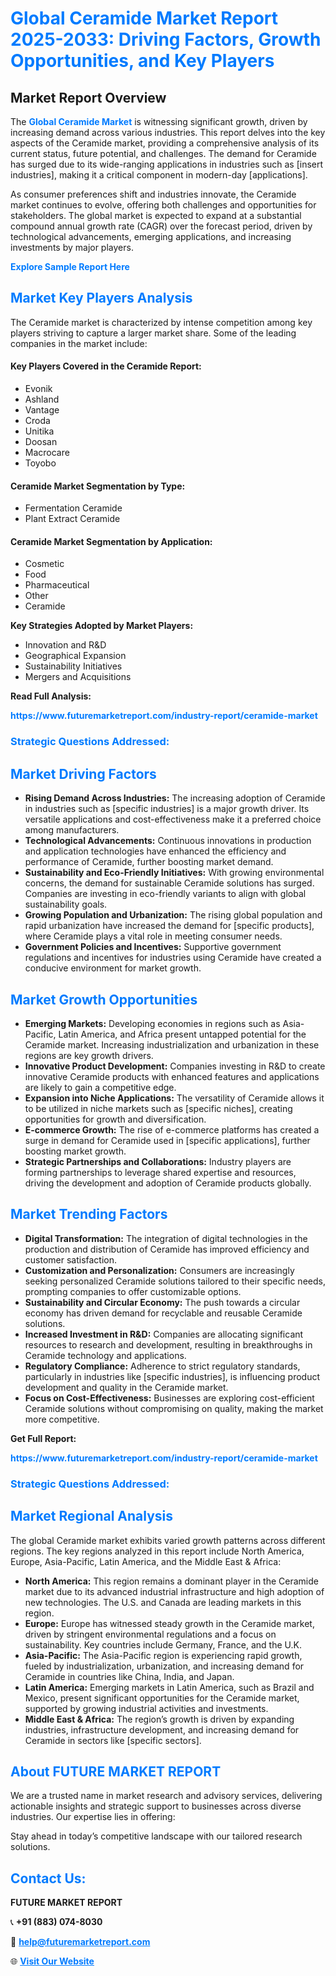 <h1 style="color: #007BFF;">Global Ceramide Market Report 2025-2033: Driving Factors, Growth Opportunities, and Key Players</h1>

<section id="overview">
<h2>Market Report Overview</h2>
<p>The <a href="https://www.futuremarketreport.com/industry-report/ceramide-market" style="color: #007BFF; text-decoration: none;"><strong>Global Ceramide Market</strong></a> is witnessing significant growth, driven by increasing demand across various industries. This report delves into the key aspects of the Ceramide market, providing a comprehensive analysis of its current status, future potential, and challenges. The demand for Ceramide has surged due to its wide-ranging applications in industries such as [insert industries], making it a critical component in modern-day [applications].</p>
<p>As consumer preferences shift and industries innovate, the Ceramide market continues to evolve, offering both challenges and opportunities for stakeholders. The global market is expected to expand at a substantial compound annual growth rate (CAGR) over the forecast period, driven by technological advancements, emerging applications, and increasing investments by major players.</p>
</section>

<section id="overview">
<p><a href="https://www.futuremarketreport.com/request-sample/reportId=121969" style="color: #007BFF; text-decoration: none;"><strong>Explore Sample Report Here</strong></a></p>
</section>

<section id="key-players">
<h2 style="color: #007BFF;">Market Key Players Analysis</h2>
<p>The Ceramide market is characterized by intense competition among key players striving to capture a larger market share. Some of the leading companies in the market include:</p>
<h4>Key Players Covered in the Ceramide Report:</h4>
<ul><li>Evonik</li><li>Ashland</li><li>Vantage</li><li>Croda</li><li>Unitika</li><li>Doosan</li><li>Macrocare</li><li>Toyobo</li></ul>
<h4>Ceramide Market Segmentation by Type:</h4>
<ul><li>Fermentation Ceramide</li><li>Plant Extract Ceramide</li></ul>

<h4>Ceramide Market Segmentation by Application:</h4>
<ul><li>Cosmetic</li><li>Food</li><li>Pharmaceutical</li><li>Other</li><li>Ceramide</li></ul>
<p><strong>Key Strategies Adopted by Market Players:</strong></p>
<ul>
<li>Innovation and R&D</li>
<li>Geographical Expansion</li>
<li>Sustainability Initiatives</li>
<li>Mergers and Acquisitions</li>
</ul>
</section>

<section>
<p><strong>Read Full Analysis: </strong></p><a href="https://www.futuremarketreport.com/industry-report/ceramide-market" style="color: #007BFF; text-decoration: none;"><strong>https://www.futuremarketreport.com/industry-report/ceramide-market</strong></a>
<h3 style="color: #007BFF;">Strategic Questions Addressed:</h3>
</section>

<section id="driving-factors">
<h2 style="color: #007BFF;">Market Driving Factors</h2>
<ul>
<li><strong>Rising Demand Across Industries:</strong> The increasing adoption of Ceramide in industries such as [specific industries] is a major growth driver. Its versatile applications and cost-effectiveness make it a preferred choice among manufacturers.</li>
<li><strong>Technological Advancements:</strong> Continuous innovations in production and application technologies have enhanced the efficiency and performance of Ceramide, further boosting market demand.</li>
<li><strong>Sustainability and Eco-Friendly Initiatives:</strong> With growing environmental concerns, the demand for sustainable Ceramide solutions has surged. Companies are investing in eco-friendly variants to align with global sustainability goals.</li>
<li><strong>Growing Population and Urbanization:</strong> The rising global population and rapid urbanization have increased the demand for [specific products], where Ceramide plays a vital role in meeting consumer needs.</li>
<li><strong>Government Policies and Incentives:</strong> Supportive government regulations and incentives for industries using Ceramide have created a conducive environment for market growth.</li>
</ul>
</section>

<section id="growth-opportunities">
<h2 style="color: #007BFF;">Market Growth Opportunities</h2>
<ul>
<li><strong>Emerging Markets:</strong> Developing economies in regions such as Asia-Pacific, Latin America, and Africa present untapped potential for the Ceramide market. Increasing industrialization and urbanization in these regions are key growth drivers.</li>
<li><strong>Innovative Product Development:</strong> Companies investing in R&D to create innovative Ceramide products with enhanced features and applications are likely to gain a competitive edge.</li>
<li><strong>Expansion into Niche Applications:</strong> The versatility of Ceramide allows it to be utilized in niche markets such as [specific niches], creating opportunities for growth and diversification.</li>
<li><strong>E-commerce Growth:</strong> The rise of e-commerce platforms has created a surge in demand for Ceramide used in [specific applications], further boosting market growth.</li>
<li><strong>Strategic Partnerships and Collaborations:</strong> Industry players are forming partnerships to leverage shared expertise and resources, driving the development and adoption of Ceramide products globally.</li>
</ul>
</section>

<section id="trending-factors">
<h2 style="color: #007BFF;">Market Trending Factors</h2>
<ul>
<li><strong>Digital Transformation:</strong> The integration of digital technologies in the production and distribution of Ceramide has improved efficiency and customer satisfaction.</li>
<li><strong>Customization and Personalization:</strong> Consumers are increasingly seeking personalized Ceramide solutions tailored to their specific needs, prompting companies to offer customizable options.</li>
<li><strong>Sustainability and Circular Economy:</strong> The push towards a circular economy has driven demand for recyclable and reusable Ceramide solutions.</li>
<li><strong>Increased Investment in R&D:</strong> Companies are allocating significant resources to research and development, resulting in breakthroughs in Ceramide technology and applications.</li>
<li><strong>Regulatory Compliance:</strong> Adherence to strict regulatory standards, particularly in industries like [specific industries], is influencing product development and quality in the Ceramide market.</li>
<li><strong>Focus on Cost-Effectiveness:</strong> Businesses are exploring cost-efficient Ceramide solutions without compromising on quality, making the market more competitive.</li>
</ul>
</section>

<section>
<p><strong>Get Full Report: </strong></p><a href="https://www.futuremarketreport.com/industry-report/ceramide-market" style="color: #007BFF; text-decoration: none;"><strong>https://www.futuremarketreport.com/industry-report/ceramide-market</strong></a>
<h3 style="color: #007BFF;">Strategic Questions Addressed:</h3>
</section>


<section id="regional-analysis">
<h2 style="color: #007BFF;">Market Regional Analysis</h2>
<p>The global Ceramide market exhibits varied growth patterns across different regions. The key regions analyzed in this report include North America, Europe, Asia-Pacific, Latin America, and the Middle East & Africa:</p>
<ul>
<li><strong>North America:</strong> This region remains a dominant player in the Ceramide market due to its advanced industrial infrastructure and high adoption of new technologies. The U.S. and Canada are leading markets in this region.</li>
<li><strong>Europe:</strong> Europe has witnessed steady growth in the Ceramide market, driven by stringent environmental regulations and a focus on sustainability. Key countries include Germany, France, and the U.K.</li>
<li><strong>Asia-Pacific:</strong> The Asia-Pacific region is experiencing rapid growth, fueled by industrialization, urbanization, and increasing demand for Ceramide in countries like China, India, and Japan.</li>
<li><strong>Latin America:</strong> Emerging markets in Latin America, such as Brazil and Mexico, present significant opportunities for the Ceramide market, supported by growing industrial activities and investments.</li>
<li><strong>Middle East & Africa:</strong> The region’s growth is driven by expanding industries, infrastructure development, and increasing demand for Ceramide in sectors like [specific sectors].</li>
</ul>
</section>

<footer>
<h2 style="color: #007BFF;">About FUTURE MARKET REPORT</h2>
<p>We are a trusted name in market research and advisory services, delivering actionable insights and strategic support to businesses across diverse industries. Our expertise lies in offering:</p>

<p>Stay ahead in today’s competitive landscape with our tailored research solutions.</p>

<h2 style="color: #007BFF;">Contact Us:</h2>
<p><strong>FUTURE MARKET REPORT</strong></p>
<p>📞 <strong>+91 (883) 074-8030</strong></p>
<p>📧 <strong><a href="mailto:help@futuremarketreport.com" style="color: #007BFF;">help@futuremarketreport.com</a></strong></p>
<p>🌐 <strong><a href="https://www.futuremarketreport.com/" style="color: #007BFF;">Visit Our Website</a></strong></p>
</footer>
